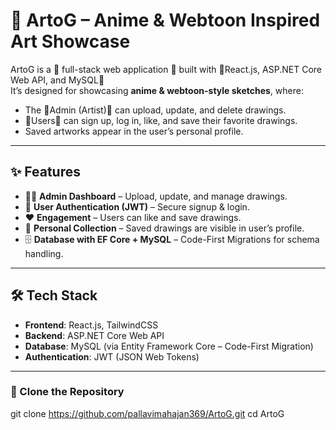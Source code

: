 # 🎨 ArtoG – Anime & Webtoon Inspired Art Showcase  

ArtoG is a 🐸 full-stack web application 🐸 built with 🐸React.js, ASP.NET Core Web API, and MySQL🐸  
It’s designed for showcasing **anime & webtoon-style sketches**, where:  
- The 🐸Admin (Artist)🐸 can upload, update, and delete drawings.  
- 🐸Users🐸 can sign up, log in, like, and save their favorite drawings.  
- Saved artworks appear in the user’s personal profile.  

---

## ✨ Features  
- 👩‍🎨 **Admin Dashboard** – Upload, update, and manage drawings.  
- 👤 **User Authentication (JWT)** – Secure signup & login.  
- ❤️ **Engagement** – Users can like and save drawings.  
- 📌 **Personal Collection** – Saved drawings are visible in user’s profile.   
- 🗄️ **Database with EF Core + MySQL** – Code-First Migrations for schema handling.  

---

## 🛠️ Tech Stack  
- **Frontend**: React.js, TailwindCSS   
- **Backend**: ASP.NET Core Web API  
- **Database**: MySQL (via Entity Framework Core – Code-First Migration)  
- **Authentication**: JWT (JSON Web Tokens)  

--- 

### 🔹 Clone the Repository  

git clone https://github.com/pallavimahajan369/ArtoG.git
cd ArtoG
